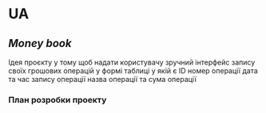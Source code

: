 # UA
## ***Money book***

Ідея проєкту у тому щоб надати користувачу зручний інтерфейс запису своїх грошових операцій у формі таблиці у якій є ID номер операції дата та час запису операції назва
операції  та сума операції

### План розробки проекту
